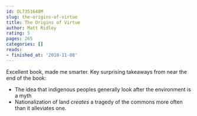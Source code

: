 ```yaml
---
id: OL7351648M
slug: the-origins-of-virtue
title: The Origins of Virtue
author: Matt Ridley
rating: 5
pages: 265
categories: []
reads:
- finished_at: '2010-11-08'
---
```

Excellent book, made me smarter. Key surprising takeaways from near the end of the book:
- The idea that indigenous peoples generally look after the environment is a myth
- Nationalization of land *creates* a tragedy of the commons more often than it alleviates one.
